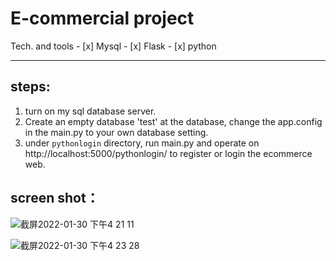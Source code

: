 # E-commercial project
Tech. and tools
    - [x] Mysql
    - [x] Flask 
    - [x] python 


-----
## steps:
1. turn on my sql database server.
1. Create an empty database 'test' at the database, change the app.config in the main.py to your own database setting.
2. under `pythonlogin` directory,  run main.py and operate on http://localhost:5000/pythonlogin/ to register or login the ecommerce web.

## screen shot： 

![截屏2022-01-30 下午4 21 11](https://user-images.githubusercontent.com/39432361/151718422-54c224a6-5ffd-4551-8efa-0fcd230428ac.png)


![截屏2022-01-30 下午4 23 28](https://user-images.githubusercontent.com/39432361/151718457-08d6ed4b-5827-41d4-b615-74a335ac0d4a.png)




